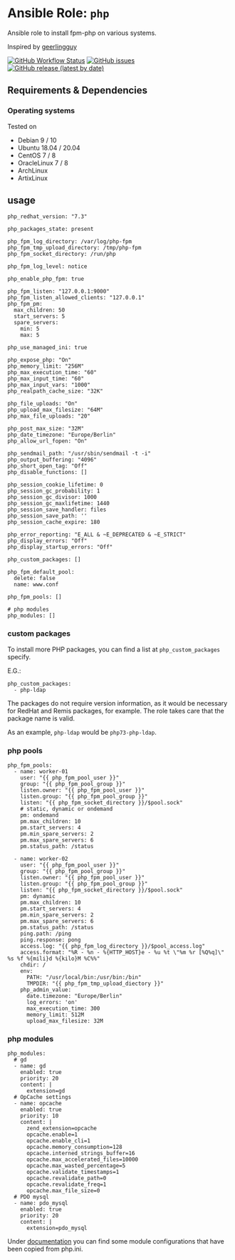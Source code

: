 
# Ansible Role:  `php`

Ansible role to install fpm-php on various systems.

Inspired by [geerlingguy](https://github.com/geerlingguy/ansible-role-php)


[![GitHub Workflow Status](https://img.shields.io/github/workflow/status/bodsch/ansible-php/CI)][ci]
[![GitHub issues](https://img.shields.io/github/issues/bodsch/ansible-php)][issues]
[![GitHub release (latest by date)](https://img.shields.io/github/v/release/bodsch/ansible-php)][releases]

[ci]: https://github.com/bodsch/ansible-php/actions
[issues]: https://github.com/bodsch/ansible-php/issues?q=is%3Aopen+is%3Aissue
[releases]: https://github.com/bodsch/ansible-php/releases


## Requirements & Dependencies

### Operating systems

Tested on

* Debian 9 / 10
* Ubuntu 18.04 / 20.04
* CentOS 7 / 8
* OracleLinux 7 / 8
* ArchLinux
* ArtixLinux


## usage

```
php_redhat_version: "7.3"

php_packages_state: present

php_fpm_log_directory: /var/log/php-fpm
php_fpm_tmp_upload_directory: /tmp/php-fpm
php_fpm_socket_directory: /run/php

php_fpm_log_level: notice

php_enable_php_fpm: true

php_fpm_listen: "127.0.0.1:9000"
php_fpm_listen_allowed_clients: "127.0.0.1"
php_fpm_pm:
  max_children: 50
  start_servers: 5
  spare_servers:
    min: 5
    max: 5

php_use_managed_ini: true

php_expose_php: "On"
php_memory_limit: "256M"
php_max_execution_time: "60"
php_max_input_time: "60"
php_max_input_vars: "1000"
php_realpath_cache_size: "32K"

php_file_uploads: "On"
php_upload_max_filesize: "64M"
php_max_file_uploads: "20"

php_post_max_size: "32M"
php_date_timezone: "Europe/Berlin"
php_allow_url_fopen: "On"

php_sendmail_path: "/usr/sbin/sendmail -t -i"
php_output_buffering: "4096"
php_short_open_tag: "Off"
php_disable_functions: []

php_session_cookie_lifetime: 0
php_session_gc_probability: 1
php_session_gc_divisor: 1000
php_session_gc_maxlifetime: 1440
php_session_save_handler: files
php_session_save_path: ''
php_session_cache_expire: 180

php_error_reporting: "E_ALL & ~E_DEPRECATED & ~E_STRICT"
php_display_errors: "Off"
php_display_startup_errors: "Off"

php_custom_packages: []

php_fpm_default_pool:
  delete: false
  name: www.conf

php_fpm_pools: []

# php modules
php_modules: []
```

### custom packages

To install more PHP packages, you can find a list at `php_custom_packages` specify.

E.G.:

```
php_custom_packages:
  - php-ldap
```

The packages do not require version information, as it would be necessary for RedHat and Remis packages,
for example. The role takes care that the package name is valid.

As an example, `php-ldap` would be `php73-php-ldap`.


### php pools

```
php_fpm_pools:
  - name: worker-01
    user: "{{ php_fpm_pool_user }}"
    group: "{{ php_fpm_pool_group }}"
    listen.owner: "{{ php_fpm_pool_user }}"
    listen.group: "{{ php_fpm_pool_group }}"
    listen: "{{ php_fpm_socket_directory }}/$pool.sock"
    # static, dynamic or ondemand
    pm: ondemand
    pm.max_children: 10
    pm.start_servers: 4
    pm.min_spare_servers: 2
    pm.max_spare_servers: 6
    pm.status_path: /status

  - name: worker-02
    user: "{{ php_fpm_pool_user }}"
    group: "{{ php_fpm_pool_group }}"
    listen.owner: "{{ php_fpm_pool_user }}"
    listen.group: "{{ php_fpm_pool_group }}"
    listen: "{{ php_fpm_socket_directory }}/$pool.sock"
    pm: dynamic
    pm.max_children: 10
    pm.start_servers: 4
    pm.min_spare_servers: 2
    pm.max_spare_servers: 6
    pm.status_path: /status
    ping.path: /ping
    ping.response: pong
    access.log: "{{ php_fpm_log_directory }}/$pool_access.log"
    access.format: "%R - %n - %{HTTP_HOST}e - %u %t \"%m %r [%Q%q]\" %s %f %{mili}d %{kilo}M %C%%"
    chdir: /
    env:
      PATH: "/usr/local/bin:/usr/bin:/bin"
      TMPDIR: "{{ php_fpm_tmp_upload_diectory }}"
    php_admin_value:
      date.timezone: "Europe/Berlin"
      log_errors: 'on'
      max_execution_time: 300
      memory_limit: 512M
      upload_max_filesize: 32M
```

### php modules

```
php_modules:
  # gd
  - name: gd
    enabled: true
    priority: 20
    content: |
      extension=gd
  # OpCache settings
  - name: opcache
    enabled: true
    priority: 10
    content: |
      zend_extension=opcache
      opcache.enable=1
      opcache.enable_cli=1
      opcache.memory_consumption=128
      opcache.interned_strings_buffer=16
      opcache.max_accelerated_files=10000
      opcache.max_wasted_percentage=5
      opcache.validate_timestamps=1
      opcache.revalidate_path=0
      opcache.revalidate_freq=1
      opcache.max_file_size=0
  # PDO mysql
  - name: pdo_mysql
    enabled: true
    priority: 20
    content: |
      extension=pdo_mysql
```

Under [documentation](documentation) you can find some module configurations that have been copied from php.ini.
